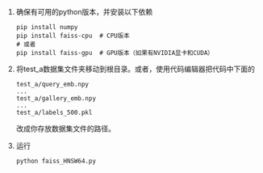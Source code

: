 1. 确保有可用的python版本，并安装以下依赖

   ```
   pip install numpy
   pip install faiss-cpu  # CPU版本
   # 或者
   pip install faiss-gpu  # GPU版本（如果有NVIDIA显卡和CUDA）
   ```

2. 将test_a数据集文件夹移动到根目录。或者，使用代码编辑器把代码中下面的

   ```
   test_a/query_emb.npy
   ...
   test_a/gallery_emb.npy
   ...
   test_a/labels_500.pkl
   ```

   改成你存放数据集文件的路径。

3. 运行

   ```
   python faiss_HNSW64.py
   ```